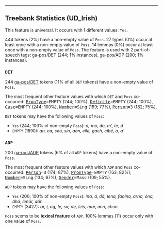 

--------------------------------------------------------------------------------

## Treebank Statistics (UD_Irish)

This feature is universal.
It occurs with 1 different values: `Yes`.

444 tokens (2%) have a non-empty value of `Poss`.
27 types (0%) occur at least once with a non-empty value of `Poss`.
14 lemmas (0%) occur at least once with a non-empty value of `Poss`.
The feature is used with 2 part-of-speech tags: [ga-pos/DET]() (244; 1% instances), [ga-pos/ADP]() (200; 1% instances).

### `DET`

244 [ga-pos/DET]() tokens (11% of all `DET` tokens) have a non-empty value of `Poss`.

The most frequent other feature values with which `DET` and `Poss` co-occurred: <tt><a href="PronType.html">PronType</a>=EMPTY</tt> (244; 100%), <tt><a href="Definite.html">Definite</a>=EMPTY</tt> (244; 100%), <tt><a href="Case.html">Case</a>=EMPTY</tt> (244; 100%), <tt><a href="Number.html">Number</a>=Sing</tt> (189; 77%), <tt><a href="Person.html">Person</a>=3</tt> (182; 75%).

`DET` tokens may have the following values of `Poss`:

* `Yes` (244; 100% of non-empty `Poss`): <em>a, mo, do, m', ár, d'</em>
* `EMPTY` (1890): <em>an, na, seo, sin, aon, eile, gach, cibé, a, a'</em>

### `ADP`

200 [ga-pos/ADP]() tokens (6% of all `ADP` tokens) have a non-empty value of `Poss`.

The most frequent other feature values with which `ADP` and `Poss` co-occurred: <tt><a href="Person.html">Person</a>=3</tt> (174; 87%), <tt><a href="PronType.html">PronType</a>=EMPTY</tt> (163; 82%), <tt><a href="Number.html">Number</a>=Sing</tt> (134; 67%), <tt><a href="Gender.html">Gender</a>=Masc</tt> (109; 55%).

`ADP` tokens may have the following values of `Poss`:

* `Yes` (200; 100% of non-empty `Poss`): <em>ina, á, dá, lena, faoina, arna, óna, dhá, lenár, dár</em>
* `EMPTY` (3427): <em>ar, i, ag, le, sa, de, leis, mar, ann, chun</em>

`Poss` seems to be **lexical feature** of `ADP`. 100% lemmas (11) occur only with one value of `Poss`.

